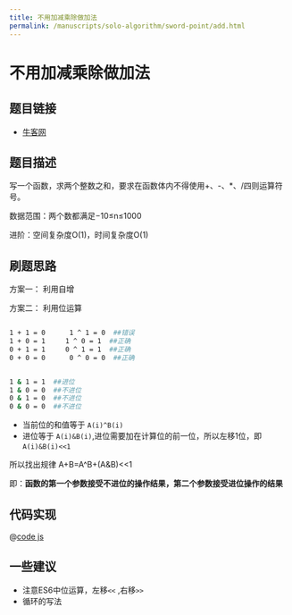 ```yaml
---
title: 不用加减乘除做加法
permalink: /manuscripts/solo-algorithm/sword-point/add.html
---
```


# 不用加减乘除做加法

## 题目链接

- [牛客网](https://www.nowcoder.com/practice/59ac416b4b944300b617d4f7f111b215)

## 题目描述

写一个函数，求两个整数之和，要求在函数体内不得使用+、-、*、/四则运算符号。

数据范围：两个数都满足−10≤n≤1000

进阶：空间复杂度O(1)，时间复杂度O(1)

## 刷题思路

方案一： 利用自增

方案二： 利用位运算

```bash

1 + 1 = 0      1 ^ 1 = 0  ##错误
1 + 0 = 1     1 ^ 0 = 1  ##正确
0 + 1 = 1     0 ^ 1 = 1  ##正确
0 + 0 = 0      0 ^ 0 = 0  ##正确


1 & 1 = 1  ##进位   
1 & 0 = 0  ##不进位
0 & 1 = 0  ##不进位        
0 & 0 = 0  ##不进位 
```

- 当前位的和值等于 `A(i)^B(i)`
- 进位等于 `A(i)&B(i)`,进位需要加在计算位的前一位，所以左移1位，即`A(i)&B(i)<<1`

所以找出规律 A+B=A^B+(A&B)<<1

即：**函数的第一个参数接受不进位的操作结果，第二个参数接受进位操作的结果**

## 代码实现

@[code js](@algorithm/sword-point/其他相关/add.js)

## 一些建议

- 注意ES6中位运算，左移`<<` ,右移`>>`
- 循环的写法
